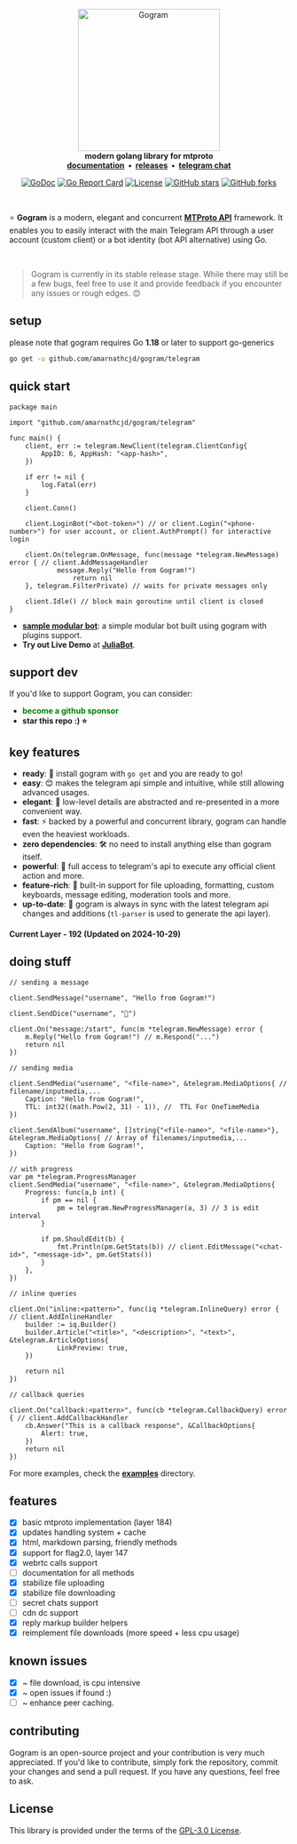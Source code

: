 <p align="center">
    <a href="https://github.com/amarnathcjd/gogram">
        <img src="https://i.imgur.com/RE1M0sM.png" alt="Gogram" width="256">
    </a>
    <br>
    <b>modern golang library for mtproto</b>
    <br>
    <b>
    <a href="https://gogramd.vercel.app">documentation</a>
    &nbsp;•&nbsp;
    <a href="https://github.com/amarnathcjd/gogram/releases">releases</a>
    &nbsp;•&nbsp;
    <a href="https://t.me/rosexchat">telegram chat</a>
    </b>
</p>

<div align='center'>
	
[![GoDoc](https://godoc.org/github.com/amarnathcjd/gogram?status.svg)](https://godoc.org/github.com/amarnathcjd/gogram)
[![Go Report Card](https://goreportcard.com/badge/github.com/amarnathcjd/gogram)](https://goreportcard.com/report/github.com/amarnathcjd/gogram)
[![License](https://img.shields.io/github/license/amarnathcjd/gogram.svg)](https://img.shields.io/github/license/amarnathcjd/gogram.svg)
[![GitHub stars](https://img.shields.io/github/stars/amarnathcjd/gogram.svg?style=social&label=Stars)](https://img.shields.io/github/stars/amarnathcjd/gogram.svg?style=social&label=Stars)
[![GitHub forks](https://img.shields.io/github/forks/amarnathcjd/gogram.svg?style=social&label=Fork)](https://img.shields.io/github/forks/amarnathcjd/gogram.svg?style=social&label=Fork)

</div>


<br>

<p>⭐️ <b>Gogram</b> is a modern, elegant and concurrent <b><a href='https://core.telegram.org/api'>MTProto API</a></b>
framework. It enables you to easily interact with the main Telegram API through a user account (custom client) or a bot
identity (bot API alternative) using Go.</p>
<br>

> Gogram is currently in its stable release stage. While there may still be a few bugs, feel free to use it and provide feedback if you encounter any issues or rough edges. 😊

## setup

<p>please note that gogram requires Go <b>1.18</b> or later to support go-generics</p>

```bash
go get -u github.com/amarnathcjd/gogram/telegram
```

## quick start

```golang
package main

import "github.com/amarnathcjd/gogram/telegram"

func main() {
	client, err := telegram.NewClient(telegram.ClientConfig{
		AppID: 6, AppHash: "<app-hash>",
	})

	if err != nil {
		log.Fatal(err)
	}

	client.Conn()

	client.LoginBot("<bot-token>") // or client.Login("<phone-number>") for user account, or client.AuthPrompt() for interactive login

	client.On(telegram.OnMessage, func(message *telegram.NewMessage) error { // client.AddMessageHandler
			message.Reply("Hello from Gogram!")
        		return nil
	}, telegram.FilterPrivate) // waits for private messages only

	client.Idle() // block main goroutine until client is closed
}
```

- **[sample modular bot](https://github.com/AmarnathCJD/JuliaBot.git)**: a simple modular bot built using gogram with plugins support.
- **Try out Live Demo** at **[JuliaBot](https://t.me/rustyDbot)**. 

## support dev

If you'd like to support Gogram, you can consider:

- <b><a href="https://github.com/sponsors/amarnathcjd" style="text-decoration: none; color: green;">become a github sponsor</a></b>
- <b>star this repo :) ⭐</b>

## key features

<ul>
  <li><strong>ready</strong>: 🚀 install gogram with <code>go get</code> and you are ready to go!</li>
  <li><strong>easy</strong>: 😊 makes the telegram api simple and intuitive, while still allowing advanced usages.</li>
  <li><strong>elegant</strong>: 💎 low-level details are abstracted and re-presented in a more convenient way.</li>
  <li><strong>fast</strong>: ⚡ backed by a powerful and concurrent library, gogram can handle even the heaviest workloads.</li>
  <li><strong>zero dependencies</strong>: 🛠️ no need to install anything else than gogram itself.</li>
  <li><strong>powerful</strong>: 💪 full access to telegram's api to execute any official client action and more.</li>
  <li><strong>feature-rich</strong>: 🌟 built-in support for file uploading, formatting, custom keyboards, message editing, moderation tools and more.</li>
  <li><strong>up-to-date</strong>: 🔄 gogram is always in sync with the latest telegram api changes and additions (<code>tl-parser</code> is used to generate the api layer).</li>
</ul>

#### Current Layer - **192** (Updated on 2024-10-29)

## doing stuff

```golang
// sending a message

client.SendMessage("username", "Hello from Gogram!")

client.SendDice("username", "🎲")

client.On("message:/start", func(m *telegram.NewMessage) error {
    m.Reply("Hello from Gogram!") // m.Respond("...")
    return nil
})
```

```golang
// sending media

client.SendMedia("username", "<file-name>", &telegram.MediaOptions{ // filename/inputmedia,...
    Caption: "Hello from Gogram!",
    TTL: int32((math.Pow(2, 31) - 1)), //  TTL For OneTimeMedia
})

client.SendAlbum("username", []string{"<file-name>", "<file-name>"}, &telegram.MediaOptions{ // Array of filenames/inputmedia,...
    Caption: "Hello from Gogram!",
})

// with progress
var pm *telegram.ProgressManager
client.SendMedia("username", "<file-name>", &telegram.MediaOptions{
    Progress: func(a,b int) {
        if pm == nil {
            pm = telegram.NewProgressManager(a, 3) // 3 is edit interval
        }

        if pm.ShouldEdit(b) {
            fmt.Println(pm.GetStats(b)) // client.EditMessage("<chat-id>", "<message-id>", pm.GetStats())
        }
    },
})
```

```golang
// inline queries

client.On("inline:<pattern>", func(iq *telegram.InlineQuery) error { // client.AddInlineHandler
	builder := iq.Builder()
	builder.Article("<title>", "<description>", "<text>", &telegram.ArticleOptions{
			LinkPreview: true,
	})

	return nil
})
```

```golang
// callback queries

client.On("callback:<pattern>", func(cb *telegram.CallbackQuery) error { // client.AddCallbackHandler
    cb.Answer("This is a callback response", &CallbackOptions{
		Alert: true,
	})
    return nil
})
```

For more examples, check the **[examples](examples)** directory.

## features

- [x] basic mtproto implementation (layer 184)
- [x] updates handling system + cache
- [x] html, markdown parsing, friendly methods
- [x] support for flag2.0, layer 147
- [x] webrtc calls support
- [ ] documentation for all methods
- [x] stabilize file uploading
- [x] stabilize file downloading
- [ ] secret chats support
- [ ] cdn dc support
- [x] reply markup builder helpers
- [x] reimplement file downloads (more speed + less cpu usage)

## known issues

- [x] ~ file download, is cpu intensive
- [x] ~ open issues if found :)
- [ ] ~ enhance peer caching.

## contributing

Gogram is an open-source project and your contribution is very much appreciated. If you'd like to contribute, simply fork the repository, commit your changes and send a pull request. If you have any questions, feel free to ask.

## License

This library is provided under the terms of the [GPL-3.0 License](LICENSE).

